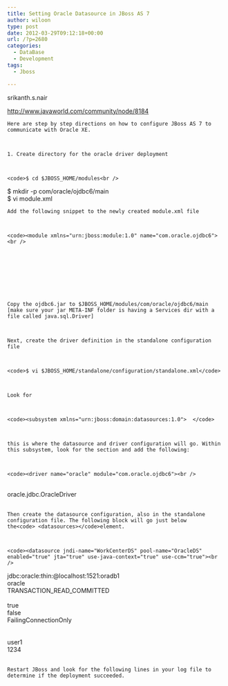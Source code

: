 ```yaml
---
title: Setting Oracle Datasource in JBoss AS 7
author: wiloon
type: post
date: 2012-03-29T09:12:18+00:00
url: /?p=2680
categories:
  - DataBase
  - Development
tags:
  - Jboss

---
```

srikanth.s.nair


  <a href="http://www.javaworld.com/community/node/8184">http://www.javaworld.com/community/node/8184</a>


<div id="nodezone">
  
    Here are step by step directions on how to configure JBoss AS 7 to communicate with Oracle XE.
  
  
  
    1. Create directory for the oracle driver deployment
  
  
  
    <code>$ cd $JBOSS_HOME/modules<br />
$ mkdir -p com/oracle/ojdbc6/main<br />
$ vi module.xml</code>
  
  
  
    Add the following snippet to the newly created module.xml file
  
  
  
    <code><module xmlns="urn:jboss:module:1.0" name="com.oracle.ojdbc6"><br />
<resources><br />
<resource-root path="ojdbc6.jar"/><br />
</resources><br />
<dependencies><br />
<module name="javax.api"/><br />
</dependencies><br />
</module></code>
  
  
  
    Copy the ojdbc6.jar to $JBOSS_HOME/modules/com/oracle/ojdbc6/main [make sure your jar META-INF folder is having a Services dir with a file called java.sql.Driver]
  
  
  
    Next, create the driver definition in the standalone configuration file
  
  
  
    <code>$ vi $JBOSS_HOME/standalone/configuration/standalone.xml</code>
  
  
  
    Look for
  
  
  
    <code><subsystem xmlns="urn:jboss:domain:datasources:1.0">  </code>
  
  
  
    this is where the datasource and driver configuration will go. Within this subsystem, look for the section and add the following:
  
  
  
    <code><driver name="oracle" module="com.oracle.ojdbc6"><br />
<xa-datasource-class><br />
oracle.jdbc.OracleDriver<br />
</xa-datasource-class><br />
</driver></code>
  
  
  
    Then create the datasource configuration, also in the standalone configuration file. The following block will go just below the<code> <datasources></code>element.
  
  
  
    <code><datasource jndi-name="WorkCenterDS" pool-name="OracleDS" enabled="true" jta="true" use-java-context="true" use-ccm="true"><br />
<connection-url>jdbc:oracle:thin:@localhost:1521:oradb1</connection-url><br />
<driver>oracle</driver><br />
<transaction-isolation>TRANSACTION_READ_COMMITTED</transaction-isolation><br />
<pool><br />
<prefill>true</prefill><br />
<use-strict-min>false</use-strict-min><br />
<flush-strategy>FailingConnectionOnly</flush-strategy><br />
</pool><br />
<security><br />
<user-name>user1</user-name><br />
<password>1234</password><br />
</security><br />
</datasource></code>
  
  
  
    Restart JBoss and look for the following lines in your log file to determine if the deployment succeeded.
  
